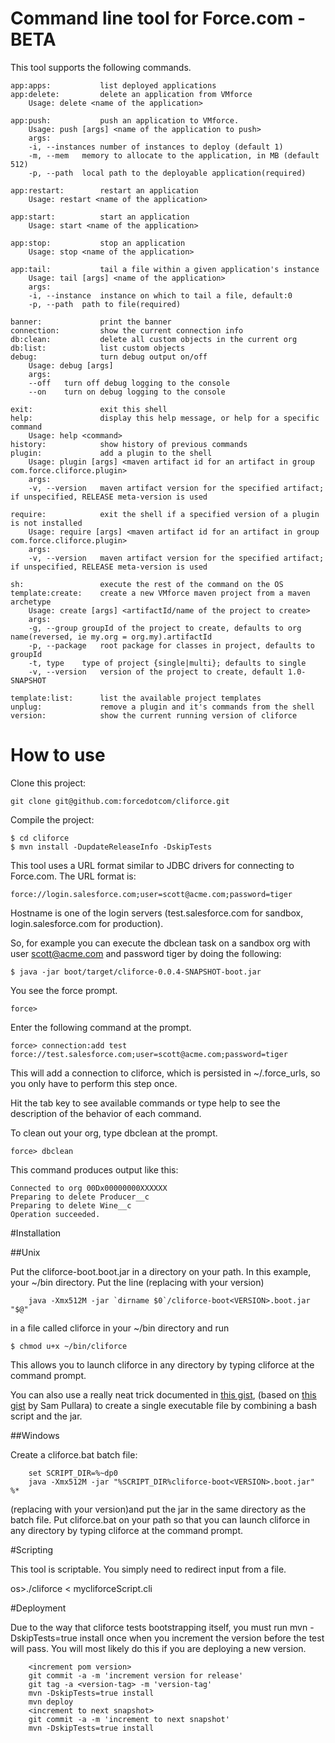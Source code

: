 # Command line tool for Force.com - BETA

This tool supports the following commands.

	app:apps:           list deployed applications
	app:delete:         delete an application from VMforce
		Usage: delete <name of the application>

	app:push:           push an application to VMforce.
		Usage: push [args] <name of the application to push>
		args:
		-i, --instances	number of instances to deploy (default 1)
		-m, --mem	memory to allocate to the application, in MB (default 512)
		-p, --path	local path to the deployable application(required)

	app:restart:        restart an application
		Usage: restart <name of the application>

	app:start:          start an application
		Usage: start <name of the application>

	app:stop:           stop an application
		Usage: stop <name of the application>

	app:tail:           tail a file within a given application's instance
		Usage: tail [args] <name of the application>
		args:
		-i, --instance	instance on which to tail a file, default:0
		-p, --path	path to file(required)

	banner:             print the banner
	connection:         show the current connection info
	db:clean:           delete all custom objects in the current org
	db:list:            list custom objects
	debug:              turn debug output on/off
		Usage: debug [args] 
		args:
		--off	turn off debug logging to the console
		--on	turn on debug logging to the console

	exit:               exit this shell
	help:               display this help message, or help for a specific command
		Usage: help <command>
	history:            show history of previous commands
	plugin:             add a plugin to the shell
		Usage: plugin [args] <maven artifact id for an artifact in group com.force.cliforce.plugin>
		args:
		-v, --version	maven artifact version for the specified artifact; if unspecified, RELEASE meta-version is used

	require:            exit the shell if a specified version of a plugin is not installed
		Usage: require [args] <maven artifact id for an artifact in group com.force.cliforce.plugin>
		args:
		-v, --version	maven artifact version for the specified artifact; if unspecified, RELEASE meta-version is used

	sh:                 execute the rest of the command on the OS
	template:create:    create a new VMforce maven project from a maven archetype
		Usage: create [args] <artifactId/name of the project to create>
		args:
		-g, --group	groupId of the project to create, defaults to org name(reversed, ie my.org = org.my).artifactId
		-p, --package	root package for classes in project, defaults to groupId
		-t, type	type of project {single|multi}; defaults to single
		-v, --version	version of the project to create, default 1.0-SNAPSHOT

	template:list:      list the available project templates
	unplug:             remove a plugin and it's commands from the shell
	version:            show the current running version of cliforce

# How to use

Clone this project:

	git clone git@github.com:forcedotcom/cliforce.git

Compile the project:

	$ cd cliforce
	$ mvn install -DupdateReleaseInfo -DskipTests

This tool uses a URL format similar to JDBC drivers for connecting to Force.com. The URL format is:

	force://login.salesforce.com;user=scott@acme.com;password=tiger

Hostname is one of the login servers (test.salesforce.com for sandbox, login.salesforce.com for production). 

So, for example you can execute the dbclean task on a sandbox org with user scott@acme.com and password tiger by doing the following:

	$ java -jar boot/target/cliforce-0.0.4-SNAPSHOT-boot.jar

You see the force prompt.

    force>

Enter the following command at the prompt.

    force> connection:add test force://test.salesforce.com;user=scott@acme.com;password=tiger

This will add a connection to cliforce, which is persisted in ~/.force_urls, so you only have to perform this step once.

Hit the tab key to see available commands or type help to see the description of the behavior of each command.

To clean out your org, type dbclean at the prompt.

    force> dbclean

This command produces output like this:

	Connected to org 00Dx00000000XXXXXX
	Preparing to delete Producer__c
	Preparing to delete Wine__c
	Operation succeeded.

#Installation

##Unix

Put the cliforce-boot<VERSION>.boot.jar in a directory on your path.
In this example, your ~/bin directory.
Put the line (replacing <VERSION> with your version)

        java -Xmx512M -jar `dirname $0`/cliforce-boot<VERSION>.boot.jar "$@"

in a file called cliforce in your ~/bin directory and run

	$ chmod u+x ~/bin/cliforce

This allows you to launch cliforce in any directory by typing cliforce at the command prompt.

You can also use a really neat trick documented in [this gist](https://gist.github.com/782862), (based on [this gist](https://gist.github.com/782523) by Sam Pullara)
to create a single executable file by combining a bash script and the jar.

##Windows

Create a cliforce.bat batch file:

        set SCRIPT_DIR=%~dp0
        java -Xmx512M -jar "%SCRIPT_DIR%cliforce-boot<VERSION>.boot.jar" %*

(replacing <VERSION> with your version)and put the jar in the same directory as the batch file.
Put cliforce.bat on your path so that you can launch cliforce in any directory by typing cliforce at the command prompt.

#Scripting

This tool is scriptable. You simply need to redirect input from a file.

os>./cliforce < mycliforceScript.cli

#Deployment

Due to the way that cliforce tests bootstrapping itself, you must run mvn -DskipTests=true install once when you increment the version before the test will
 pass. You will most likely do this if you are deploying a new version.

        <increment pom version>
        git commit -a -m 'increment version for release'
        git tag -a <version-tag> -m 'version-tag'
        mvn -DskipTests=true install
        mvn deploy
        <increment to next snapshot>
        git commit -a -m 'increment to next snapshot'
        mvn -DskipTests=true install



